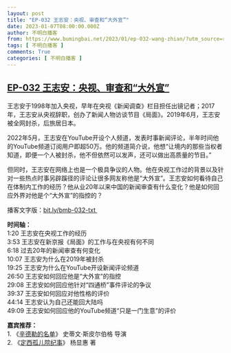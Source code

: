 ```yaml
---
layout: post
title: "EP-032 王志安：央视、审查和“大外宣”"
date: 2023-01-07T08:00:00.000Z
author: 不明白播客
from: https://www.bumingbai.net/2023/01/ep-032-wang-zhian/?utm_source=rss&utm_medium=rss&utm_campaign=ep-032-wang-zhian
tags: [ 不明白播客 ]
comments: True
categories: [ 不明白播客 ]
---
```

<!--1673078400000-->
[EP-032 王志安：央视、审查和“大外宣”](https://www.bumingbai.net/2023/01/ep-032-wang-zhian/?utm_source=rss&utm_medium=rss&utm_campaign=ep-032-wang-zhian)
------

<div>
<div id="buzzsprout-player-11994999"></div><script src="https://www.buzzsprout.com/1982525/11994999-.js?container_id=buzzsprout-player-11994999&amp;player=small" type="text/javascript" charset="utf-8"></script><p>王志安于1998年加入央视，早年在央视《新闻调查》栏目担任出镜记者；2017年，王志安从央视辞职，创办了新闻人物访谈节目《局面》。2019年6月，王志安被全网封杀，后旅居日本。</p><p>2022年5月，王志安在YouTube开设个人频道，发表时事新闻评论，半年时间他的YouTube频道订阅用户即超50万。他的频道简介说，他想“让境内的那些当权者知道，即便一个人被封杀，他不但依然可以发声，还可以做出高质量的节目。”</p><p>但同时，王志安在网络上也是一个极具争议的人物。他在央视工作过的背景以及针对一些热点时事另辟蹊径的评论让很多网友称他是“大外宣”。王志安如何看待自己在体制内工作的经历？他从业20年以来中国的新闻审查有什么变化？他是如何回应外界对他是个“大外宣”的指控的？</p><p>播客文字版：<a rel="noreferrer noopener" href="https://bit.ly/bmb-032-txt" target="_blank">bit.ly/bmb-032-txt&nbsp;</a></p><p><strong>时间轴：<br></strong>1:20 王志安在央视工作的经历<br>3:53 王志安在新京报《局面》的工作与在央视有何不同<br>6:18 过去20年的新闻审查有何变化<br>10:07 王志安为什么在2019年被封杀<br>19:25 王志安为什么在YouTube开设新闻评论频道<br>26:50 王志安如何回应他是“大外宣”的指控<br>29:08 王志安如何回应他针对“四通桥”事件评论的争议<br>39:37 王志安如何回应对他性格的评价<br>44:14 王志安认为自己还能回大陆吗<br>49:09 王志安如何回应他的YouTube频道“只是一门生意”的评价</p><p><strong>嘉宾推荐：<br></strong>1. 《<a rel="noreferrer noopener" href="https://movie.douban.com/subject/1295124/" target="_blank">辛德勒的名单</a>》 史蒂文·斯皮尔伯格 导演<br>2. 《<a rel="noreferrer noopener" href="https://github.com/kanishkabo/-/blob/master/%E6%9D%A8%E6%98%BE%E6%83%A0%EF%BC%9A%E5%AE%9A%E8%A5%BF%E5%AD%A4%E5%84%BF%E9%99%A2%E7%BA%AA%E4%BA%8B%E2%80%94%E2%80%94%E5%AE%9E%E5%BD%95%E9%A5%A5%E9%A5%BF%E7%9A%84%E7%BB%9D%E5%A2%83.pdf" target="_blank">定西孤儿院纪事</a>》 杨显惠 著</p><p></p>
</div>
